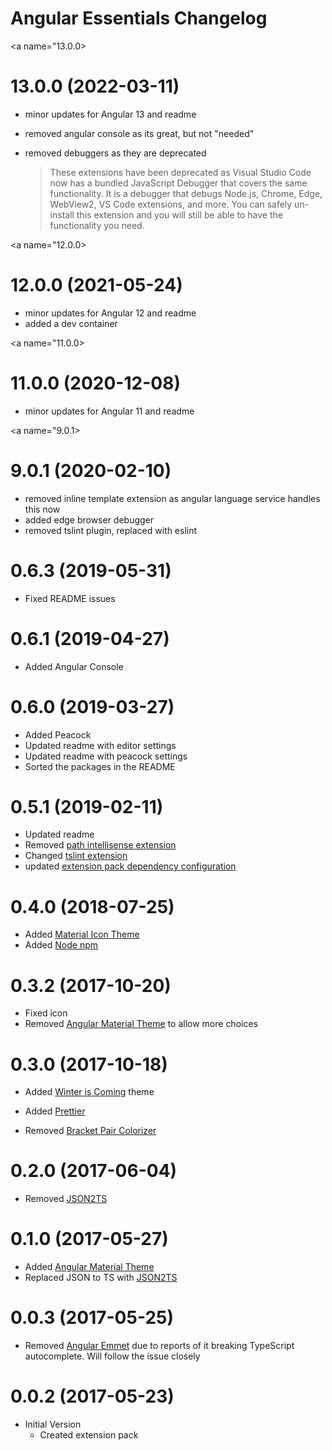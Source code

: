 # Angular Essentials Changelog

<a name="13.0.0></a>

# 13.0.0 (2022-03-11)

- minor updates for Angular 13 and readme
- removed angular console as its great, but not "needed"
- removed debuggers as they are deprecated

  > These extensions have been deprecated as Visual Studio Code now has a bundled JavaScript Debugger that covers the same functionality. It is a debugger that debugs Node.js, Chrome, Edge, WebView2, VS Code extensions, and more. You can safely un-install this extension and you will still be able to have the functionality you need.

<a name="12.0.0></a>

# 12.0.0 (2021-05-24)

- minor updates for Angular 12 and readme
- added a dev container

<a name="11.0.0></a>

# 11.0.0 (2020-12-08)

- minor updates for Angular 11 and readme

<a name="9.0.1></a>

# 9.0.1 (2020-02-10)

- removed inline template extension as angular language service handles this now
- added edge browser debugger
- removed tslint plugin, replaced with eslint

<a name="0.6.3"></a>

# 0.6.3 (2019-05-31)

- Fixed README issues

<a name="0.6.1"></a>

# 0.6.1 (2019-04-27)

- Added Angular Console

<a name="0.6.0"></a>

# 0.6.0 (2019-03-27)

- Added Peacock
- Updated readme with editor settings
- Updated readme with peacock settings
- Sorted the packages in the README

<a name="0.5.1"></a>

# 0.5.1 (2019-02-11)

- Updated readme
- Removed [path intellisense extension](https://github.com/johnpapa/vscode-angular-essentials/pull/15)
- Changed [tslint extension](https://github.com/johnpapa/vscode-angular-essentials/pull/25)
- updated [extension pack dependency configuration](https://github.com/johnpapa/vscode-angular-essentials/pull/14)

<a name="0.4.0"></a>

# 0.4.0 (2018-07-25)

- Added [Material Icon Theme](https://marketplace.visualstudio.com/items?itemName=pkief.material-icon-theme)
- Added [Node npm](https://marketplace.visualstudio.com/items?itemName=eg2.vscode-npm-script)

<a name="0.3.2"></a>

# 0.3.2 (2017-10-20)

- Fixed icon
- Removed [Angular Material Theme](https://marketplace.visualstudio.com/items?itemName=PKief.material-icon-theme) to allow more choices

<a name="0.3.0"></a>

# 0.3.0 (2017-10-18)

- Added [Winter is Coming](https://marketplace.visualstudio.com/items?itemName=johnpapa.winteriscoming) theme
- Added [Prettier](https://marketplace.visualstudio.com/items?itemName=esbenp.prettier-vscode)

- Removed [Bracket Pair Colorizer](https://marketplace.visualstudio.com/items?itemName=CoenraadS.bracket-pair-colorizer)

<a name="0.2.0"></a>

# 0.2.0 (2017-06-04)

- Removed [JSON2TS](https://marketplace.visualstudio.com/items?itemName=GregorBiswanger.json2ts)

<a name="0.1.0"></a>

# 0.1.0 (2017-05-27)

- Added [Angular Material Theme](https://marketplace.visualstudio.com/items?itemName=PKief.material-icon-theme)
- Replaced JSON to TS with [JSON2TS](https://marketplace.visualstudio.com/items?itemName=GregorBiswanger.json2ts)

<a name="0.0.3"></a>

# 0.0.3 (2017-05-25)

- Removed [Angular Emmet](https://marketplace.visualstudio.com/items?itemName=jakethashi.vscode-angular2-emmet) due to reports of it breaking TypeScript autocomplete. Will follow the issue closely

<a name="0.0.2"></a>

# 0.0.2 (2017-05-23)

- Initial Version
  - Created extension pack
